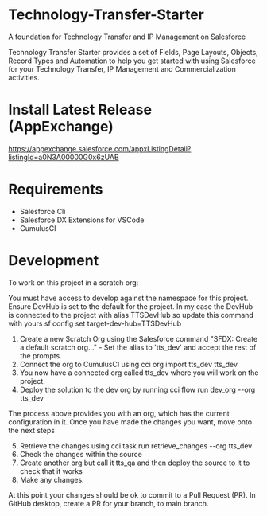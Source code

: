 # Technology-Transfer-Starter

A foundation for Technology Transfer and IP Management on Salesforce

Technology Transfer Starter provides a set of Fields, Page Layouts, Objects, Record Types and Automation to help you get started with using Salesforce for your Technology Transfer, IP Management and Commercialization activities.

# Install Latest Release (AppExchange)

https://appexchange.salesforce.com/appxListingDetail?listingId=a0N3A00000G0x6zUAB

# Requirements

- Salesforce Cli
- Salesforce DX Extensions for VSCode
- CumulusCI

# Development

To work on this project in a scratch org:

You must have access to develop against the namespace for this project. Ensure DevHub is set to the default for the project. In my case the DevHub is connected to the project with alias TTSDevHub so update this command with yours sf config set target-dev-hub=TTSDevHub

1. Create a new Scratch Org using the Salesforce command "SFDX: Create a default scratch org..." - Set the alias to 'tts_dev' and accept the rest of the prompts.
2. Connect the org to CumulusCI using cci org import tts_dev tts_dev
3. You now have a connected org called tts_dev where you will work on the project.
4. Deploy the solution to the dev org by running cci flow run dev_org --org tts_dev

The process above provides you with an org, which has the current configuration in it. Once you have made the changes you want, move onto the next steps

5. Retrieve the changes using cci task run retrieve_changes --org tts_dev
6. Check the changes within the source
7. Create another org but call it tts_qa and then deploy the source to it to check that it works
8. Make any changes.

At this point your changes should be ok to commit to a Pull Request (PR). In GitHub desktop, create a PR for your branch, to main branch.
